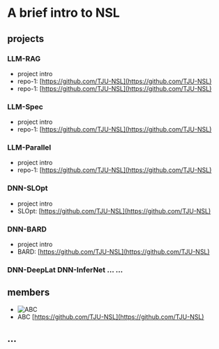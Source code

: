 # A brief intro to NSL

## projects

### LLM-RAG
   * project intro
   * repo-1: [https://github.com/TJU-NSL](https://github.com/TJU-NSL)
   * repo-1: [https://github.com/TJU-NSL](https://github.com/TJU-NSL)
### LLM-Spec
   * project intro
   * repo-1: [https://github.com/TJU-NSL](https://github.com/TJU-NSL)
### LLM-Parallel
   * project intro
   * repo-1: [https://github.com/TJU-NSL](https://github.com/TJU-NSL)
### DNN-SLOpt
   * project intro
   * SLOpt: [https://github.com/TJU-NSL](https://github.com/TJU-NSL)
### DNN-BARD
   * project intro
   * BARD: [https://github.com/TJU-NSL](https://github.com/TJU-NSL)
### DNN-DeepLat  DNN-InferNet  ... ...

## members
* ![[ABC]((https://github.com/TJU-NSL))]([https://avatars.githubusercontent.com/u/53746620?v=4](https://avatars.githubusercontent.com/u/96054160?s=200&v=4))
* ABC [https://github.com/TJU-NSL](https://github.com/TJU-NSL)

## ...




<!--
**Here are some ideas to get you started:**
🙋‍♀️ A short introduction - what is your organization all about?
🌈 Contribution guidelines - how can the community get involved?
👩‍💻 Useful resources - where can the community find your docs? Is there anything else the community should know?
🍿 Fun facts - what does your team eat for breakfast?
🧙 Remember, you can do mighty things with the power of [Markdown](https://docs.github.com/github/writing-on-github/getting-started-with-writing-and-formatting-on-github/basic-writing-and-formatting-syntax)
-->
